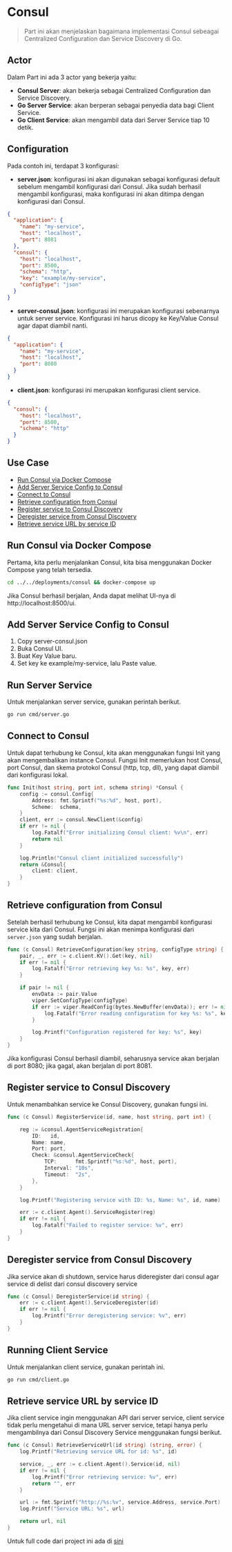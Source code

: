 # Consul
> Part ini akan menjelaskan bagaimana implementasi Consul sebeagai Centralized Configuration dan Service Discovery di Go.

## Actor
Dalam Part ini ada 3 actor yang bekerja yaitu:
- **Consul Server**: akan bekerja sebagai Centralized Configuration dan Service Discovery.
- **Go Server Service**: akan berperan sebagai penyedia data bagi Client Service.
- **Go Client Service**: akan mengambil data dari Server Service tiap 10 detik.

## Configuration
Pada contoh ini, terdapat 3 konfigurasi:
- **server.json**: konfigurasi ini akan digunakan sebagai konfigurasi default sebelum mengambil konfigurasi dari Consul. Jika sudah berhasil mengambil konfigurasi, maka konfigurasi ini akan ditimpa dengan konfigurasi dari Consul.
```json
{
  "application": {
    "name": "my-service",
    "host": "localhost",
    "port": 8081
  },
  "consul": {
    "host": "localhost",
    "port": 8500,
    "schema": "http",
    "key": "example/my-service",
    "configType": "json"
  }
}
```
- **server-consul.json**: konfigurasi ini merupakan konfigurasi sebenarnya untuk server service. Konfigurasi ini harus dicopy ke Key/Value Consul agar dapat diambil nanti.
```json
{
  "application": {
    "name": "my-service",
    "host": "localhost",
    "port": 8080
  }
}
```
- **client.json**: konfigurasi ini merupakan konfigurasi client service.
```json
{
  "consul": {
    "host": "localhost",
    "port": 8500,
    "schema": "http"
  }
}
```

## Use Case
- [Run Consul via Docker Compose](#run-consul-via-docker-compose)
- [Add Server Service Config to Consul](#add-server-service-config-to-consul)
- [Connect to Consul](#connect-to-consul)
- [Retrieve configuration from Consul](#retrieve-configuration-from-consul)
- [Register service to Consul Discovery](#register-service-to-consul-discovery)
- [Deregister service from Consul Discovery](#deregister-service-from-consul-discovery)
- [Retrieve service URL by service ID](#retrieve-service-url-by-service-id)

## Run Consul via Docker Compose
Pertama, kita perlu menjalankan Consul, kita bisa menggunakan Docker Compose yang telah tersedia.
```bash
cd ../../deployments/consul && docker-compose up
```
Jika Consul berhasil berjalan, Anda dapat melihat UI-nya di http://localhost:8500/ui.

## Add Server Service Config to Consul
1. Copy server-consul.json 
2. Buka Consul UI. 
3. Buat Key Value baru. 
4. Set key ke example/my-service, lalu Paste value.

## Run Server Service
Untuk menjalankan server service, gunakan perintah berikut.
```bash
go run cmd/server.go
````

## Connect to Consul
Untuk dapat terhubung ke Consul, kita akan menggunakan fungsi Init yang akan mengembalikan instance Consul. Fungsi Init memerlukan host Consul, port Consul, dan skema protokol Consul (http, tcp, dll), yang dapat diambil dari konfigurasi lokal.

```go
func Init(host string, port int, schema string) *Consul {
	config := consul.Config{
		Address: fmt.Sprintf("%s:%d", host, port),
		Scheme:  schema,
	}
	client, err := consul.NewClient(&config)
	if err != nil {
		log.Fatalf("Error initializing Consul client: %v\n", err)
		return nil
	}

	log.Println("Consul client initialized successfully")
	return &Consul{
		client: client,
	}
}
```
## Retrieve configuration from Consul
Setelah berhasil terhubung ke Consul, kita dapat mengambil konfigurasi service kita dari Consul. Fungsi ini akan menimpa konfigurasi dari `server.json` yang sudah berjalan.
```go
func (c Consul) RetrieveConfiguration(key string, configType string) {
	pair, _, err := c.client.KV().Get(key, nil)
	if err != nil {
		log.Fatalf("Error retrieving key %s: %s", key, err)
	}

	if pair != nil {
		envData := pair.Value
		viper.SetConfigType(configType)
		if err := viper.ReadConfig(bytes.NewBuffer(envData)); err != nil {
			log.Fatalf("Error reading configuration for key %s: %s", key, err)
		}

		log.Printf("Configuration registered for key: %s", key)
	}
}
```
Jika konfigurasi Consul berhasil diambil, seharusnya service akan berjalan di port 8080; jika gagal, akan berjalan di port 8081.


## Register service to Consul Discovery
Untuk menambahkan service ke Consul Discovery, gunakan fungsi ini.
```go
func (c Consul) RegisterService(id, name, host string, port int) {

	reg := &consul.AgentServiceRegistration{
		ID:   id,
		Name: name,
		Port: port,
		Check: &consul.AgentServiceCheck{
			TCP:      fmt.Sprintf("%s:%d", host, port),
			Interval: "10s",
			Timeout:  "2s",
		},
	}

	log.Printf("Registering service with ID: %s, Name: %s", id, name)

	err := c.client.Agent().ServiceRegister(reg)
	if err != nil {
		log.Fatalf("Failed to register service: %v", err)
	}
}
```
## Deregister service from Consul Discovery
Jika service akan di shutdown, service harus dideregister dari consul agar service di delist dari consul discovery service
```go
func (c Consul) DeregisterService(id string) {
	err := c.client.Agent().ServiceDeregister(id)
	if err != nil {
		log.Printf("Error deregistering service: %v", err)
	}
}
```
## Running Client Service
Untuk menjalankan client service, gunakan perintah ini.
```bash
go run cmd/client.go
```
## Retrieve service URL by service ID
Jika client service ingin menggunakan API dari server service, client service tidak perlu mengetahui di mana URL server service, tetapi hanya perlu mengambilnya dari Consul Discovery Service menggunakan fungsi berikut.
```go
func (c Consul) RetrieveServiceUrl(id string) (string, error) {
	log.Printf("Retrieving service URL for id: %s", id)

	service, _, err := c.client.Agent().Service(id, nil)
	if err != nil {
		log.Printf("Error retrieving service: %v", err)
		return "", err
	}

	url := fmt.Sprintf("http://%s:%v", service.Address, service.Port)
	log.Printf("Service URL: %s", url)

	return url, nil
}
```

Untuk full code dari project ini ada di [sini](https://github.com/ciazhar/go-zhar/tree/master/examples/consul)